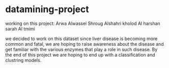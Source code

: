 # datamining-project
working on this project:
Arwa Alwassel
Shroug Alshahri
kholod Al harshan
sarah Al tmimi

we decided to work on this dataset since liver disease is becoming more common and fatal, we are hoping to raise awareness about the disease
and get familiar with the various enzymes that play a role in such disease. By the end of this project we are hoping to end up with a classification and clustring models.
